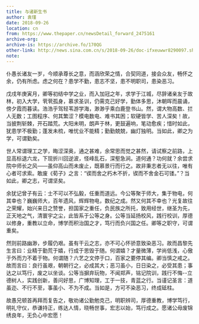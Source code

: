 ```yaml
---
title: 与诸新生书
author: 袁瑾
date: 2018-09-26
location: cn
from: https://www.thepaper.cn/newsDetail_forward_2475161
archive-org: 
archive-is: https://archive.fo/170QG
other-link: http://news.sina.com.cn/s/2018-09-26/doc-ifxeuwwr8290097.shtml
note: 
---
```

仆愚长诸友一岁，今顺承尊长之意，而涵欣荣之情，合契同道，接会众友，畅怀之余，仍有所虑。虑之何在？患学不勤，患志不坚，患不明职司，患染恶习。

戊戌年庚寅月，卿等初结中学之业，而入加冠之年，求学于江城，尽辞诸亲友于故林，初入大学，茕茕孤身，慕求圣训，仍需克己好学，勤体多思，沐朝晖而晨诵，傍夕霞而暮读。浩浩乎驾轻苇游学海，渺渺乎乘白鹿登书山。然，谓大物高数、拦人无数；工图程序、何其繁涩？模电数电、难书其困；软硬皆学、苦人深矣！故，当披荆斩棘，开石踏荒。大阳未明，朗声于林，更鼓遍响，笔动愈疾；惜时如此，犹患学不极勤；蓬发未梳，唯忧业不能精；勤勤兢兢，幽灯独明。当如此，卿之为学，可谓勤矣。

世人常谓理工之学，晦涩深奥，通之甚难，余常思而觉之甚然，请试察之前路，上显高标退六龙，下现折川回逆波，怪峰乱石，深壑急涧。道何通？功何就？余尝求院中师长之风——虽仰高山而未废止，既慕景行而行之。故非秉志者无以往，唯有心者可求索。敢废《荀子》之言：“锲而舍之朽木不折，锲而不舍金石可镂。”？当如此，卿之志，可谓坚矣。

余犹记曾子有云：士不可以不弘毅，任重而道远。今公等聚于师大，集于物电，何其幸也？巍巍师大，百年遗风，辉辉物电，数纪之成。然又何其不幸也？光复故往之荣耀，始兴来日之赞誉，担国家之重任，负民族之所托，致用经世，继圣为先，正天地之气，清寰宇之尘，此皆系于公等之身。公等当延扬校风，践行校训，厚德以修身，重教以立命，博学而积治国之才，笃行而负兴国之任。卿等之职守，可谓重矣。

然则前路幽渺，步履仍艰。虽有干云之志，亦不可心怀骄意致染恶习。故而昌黎先生言曰：业精于勤荒于嬉，行成于思毁于随。何谓嬉？才量微薄，学尚低浅，心傲于外而力不着于物。何谓随？六艺之文停于口，百家之要停其编。卿当慎之戒之。故而言曰：良行虽艰，朝朝行之，必成其大；恶习虽小，日日染之，必受其患；事达之以笃行，废之以坐谈。公等当摒弃玩物，不闻郑声，铭记院训，践行不悔--立德树人，实践创新，善问好思，广博知理，工于一技，青蓝之行。当谨记圣言：道虽迩、不行不至，事虽小、不为不成。当如是，方可不染恶习，终成砥柱。

故愚兄顿首再拜而复告之，敬劝诸公勤勉克己，明职辨司，厚德重教，博学笃行，明礼守仪，恭谦持正，练达人情，晓畅世事，宏志以始，笃行成之。愿诸公毋废锦绣良年，无负心中宏愿！
